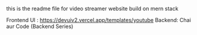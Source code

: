 this is the readme file for video streamer website build on mern stack

Frontend UI : https://devuiv2.vercel.app/templates/youtube
Backend: Chai aur Code (Backend Series)

